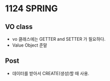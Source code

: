 # 1124 SPRING
## VO class
- vo 클래스에는 GETTER and SETTER 가 필요하다.
- Value Object 준말

## Post 
- 데이터를 받아서 CREATE(생성)할 때 사용.